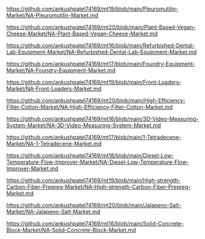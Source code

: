 <p><a href="https://github.com/ankushpatel74169/mt19/blob/main/Pleuromutilin-Market/NA-Pleuromutilin-Market.md">https://github.com/ankushpatel74169/mt19/blob/main/Pleuromutilin-Market/NA-Pleuromutilin-Market.md</a></p><p><a href="https://github.com/ankushpatel74169/mt20/blob/main/Plant-Based-Vegan-Cheese-Market/NA-Plant-Based-Vegan-Cheese-Market.md">https://github.com/ankushpatel74169/mt20/blob/main/Plant-Based-Vegan-Cheese-Market/NA-Plant-Based-Vegan-Cheese-Market.md</a></p><p><a href="https://github.com/ankushpatel74169/mt16/blob/main/Refurbished-Dental-Lab-Equipment-Market/NA-Refurbished-Dental-Lab-Equipment-Market.md">https://github.com/ankushpatel74169/mt16/blob/main/Refurbished-Dental-Lab-Equipment-Market/NA-Refurbished-Dental-Lab-Equipment-Market.md</a></p><p><a href="https://github.com/ankushpatel74169/mt17/blob/main/Foundry-Equipment-Market/NA-Foundry-Equipment-Market.md">https://github.com/ankushpatel74169/mt17/blob/main/Foundry-Equipment-Market/NA-Foundry-Equipment-Market.md</a></p><p><a href="https://github.com/ankushpatel74169/mt19/blob/main/Front-Loaders-Market/NA-Front-Loaders-Market.md">https://github.com/ankushpatel74169/mt19/blob/main/Front-Loaders-Market/NA-Front-Loaders-Market.md</a></p><p><a href="https://github.com/ankushpatel74169/mt20/blob/main/High-Efficiency-Filter-Cotton-Market/NA-High-Efficiency-Filter-Cotton-Market.md">https://github.com/ankushpatel74169/mt20/blob/main/High-Efficiency-Filter-Cotton-Market/NA-High-Efficiency-Filter-Cotton-Market.md</a></p><p><a href="https://github.com/ankushpatel74169/mt16/blob/main/3D-Video-Measuring-System-Market/NA-3D-Video-Measuring-System-Market.md">https://github.com/ankushpatel74169/mt16/blob/main/3D-Video-Measuring-System-Market/NA-3D-Video-Measuring-System-Market.md</a></p><p><a href="https://github.com/ankushpatel74169/mt17/blob/main/1-Tetradecene-Market/NA-1-Tetradecene-Market.md">https://github.com/ankushpatel74169/mt17/blob/main/1-Tetradecene-Market/NA-1-Tetradecene-Market.md</a></p><p><a href="https://github.com/ankushpatel74169/mt18/blob/main/Diesel-Low-Temperature-Flow-Improver-Market/NA-Diesel-Low-Temperature-Flow-Improver-Market.md">https://github.com/ankushpatel74169/mt18/blob/main/Diesel-Low-Temperature-Flow-Improver-Market/NA-Diesel-Low-Temperature-Flow-Improver-Market.md</a></p><p><a href="https://github.com/ankushpatel74169/mt19/blob/main/High-strength-Carbon-Fiber-Prepreg-Market/NA-High-strength-Carbon-Fiber-Prepreg-Market.md">https://github.com/ankushpatel74169/mt19/blob/main/High-strength-Carbon-Fiber-Prepreg-Market/NA-High-strength-Carbon-Fiber-Prepreg-Market.md</a></p><p><a href="https://github.com/ankushpatel74169/mt20/blob/main/Jalapeno-Salt-Market/NA-Jalapeno-Salt-Market.md">https://github.com/ankushpatel74169/mt20/blob/main/Jalapeno-Salt-Market/NA-Jalapeno-Salt-Market.md</a></p><p><a href="https://github.com/ankushpatel74169/mt16/blob/main/Solid-Concrete-Block-Market/NA-Solid-Concrete-Block-Market.md">https://github.com/ankushpatel74169/mt16/blob/main/Solid-Concrete-Block-Market/NA-Solid-Concrete-Block-Market.md</a></p>

